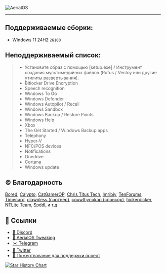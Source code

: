 ![AerialOS](https://cdn.discordapp.com/attachments/1316328694091874304/1360250013980037291/K0RAXIO_FILE.jpg?ex=680846cb&is=6806f54b&hm=e5273fe108140c584605a1c1536626746b17dcd00cc30b3489b3ad3e46b8cafa&)

---

## Поддерживаемые сборки:
- Windows 11 24H2 `26100`

## Неподдерживаемый список:
> - Установите образ с помощью [setup.exe] / Инструмент создания мультимедийных файлов (Rufus / Ventoy или другие утилиты развертывания).
> - Bitlocker Drive Encryption
> - Speech recognition
> - Windows To Go
> - Windows Defender
> - Windows Autopilot / Recall
> - Windows Sandbox
> - Windows Backup / Restore Points
> - Windows Help
> - Xbox
> - The Get Started / Windows Backup apps
> - Telephony
> - Hyper-V
> - NFC/POS devices
> - Notifications
> - Onedrive
> - Cortana
> - Windows update

## ©️ Благодарность
[Bored](https://twitter.com/Bra1nlet),
[Calypto](https://twitter.com/CaIypto),
[CatGamerOP](https://twitter.com/CatGamerOP),
[Chris Titus Tech](https://twitter.com/christitustech),
[Imribiy](https://twitter.com/imribiy),
[TenForums](https://www.tenforums.com/),
[Timecard](https://github.com/djdallmann/GamingPCSetup),
[clqwnless (партнер)](https://github.com/clqwnless),
[couwthynokap (спонсор)](https://github.com/couwthynokap),
[hickerdicker](https://github.com/hickerdicker),
[NTLite Team](https://www.ntlite.com/community/index.php),
[Spddl](https://github.com/spddl), и т.д

## 🔗 Ссылки
- [🤖 Discord](https://dsc.gg/aerialos/)
- [🤖 AerialOS Tweaking](https://dsc.gg/aerialboost/)
- [✉️ Telegram](https://t.me/+_AGse0FWWldlZTZi)
- [🐤 Twitter](https://x.com/kouishouraxio)
- [💸 Пожертвование для поддержки проект](https://www.donationalerts.com/r/kouishouraxio)

<a href="https://star-history.com/#Aerial-LLC/AerialOS&Date">
 <picture>
   <source media="(prefers-color-scheme: dark)" srcset="https://api.star-history.com/svg?repos=Aerial-LLC/AerialOS&type=Date&theme=dark" />
   <source media="(prefers-color-scheme: light)" srcset="https://api.star-history.com/svg?repos=Aerial-LLC/AerialOS&type=Date" />
   <img alt="Star History Chart" src="https://api.star-history.com/svg?repos=Aerial-LLC/AerialOS&type=Date" />
 </picture>
</a>
